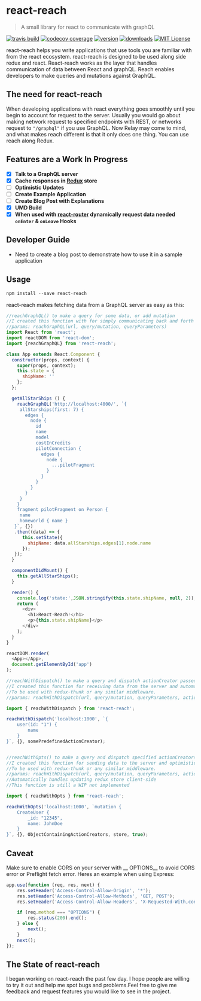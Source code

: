 # react-reach
> A small library for react to communicate with graphQL

[![travis build](https://img.shields.io/travis/kennetpostigo/react-reach.svg?style=flat-square)](https://travis-ci.org/kennetpostigo/react-reach)
[![codecov coverage](https://img.shields.io/codecov/c/github/kennetpostigo/react-reach.svg?style=flat-square)](https://codecov.io/github/kennetpostigo/react-reach)
[![version](https://img.shields.io/npm/v/react-reach.svg?style=flat-square)](http://npm.im/react-reach)
[![downloads](https://img.shields.io/npm/dm/react-reach.svg?style=flat-square)](http://npm-stat.com/charts.html?package=react-reach&from=2015-08-01)
[![MIT License](https://img.shields.io/npm/l/react-reach.svg?style=flat-square)](http://opensource.org/licenses/MIT)

react-reach helps you write applications that use tools you are familiar with from the
react ecosystem. react-reach is designed to be used along side redux and react.
React-reach works as the layer that handles communication of data between React
and graphQL. Reach enables developers to make queries and mutations against GraphQL.

## The need for react-reach
When developing applications with react everything goes smoothly until you begin
to account for request to the server. Usually you would go about making network
request to specified endpoints with REST, or networks request to `"/graphql"`
if you use GraphQL. Now Relay may come to mind, and what makes reach different
is that it only does one thing. You can use reach along Redux.

## Features are a Work In Progress
* [x] __Talk to a GraphQL server__
* [x] __Cache responses in [Redux](https://github.com/rackt/redux) store__
* [ ] __Optimistic Updates__
* [ ] __Create Example Application__
* [ ] __Create Blog Post with Explanations__
* [x] __UMD Build__
* [x] __When used with [react-router](https://github.com/rackt/react-router) dynamically request data needed `onEnter` & `onLeave` Hooks__

## Developer Guide
+ Need to create a blog post to demonstrate how to use it in a sample application

## Usage
```js
npm install --save react-reach
```

react-reach makes fetching data from a GraphQL server as easy as this:
```js
//reachGraphQL() to make a query for some data, or add mutation
//I created this function with for simply communicating back and forth with graphQL
//params: reachGraphQL(url, query/mutation, queryParameters)
import React from 'react';
import reactDOM from 'react-dom';
import {reachGraphQL} from 'react-reach';

class App extends React.Component {
  constructor(props, context) {
    super(props, context);
    this.state = {
      shipName: ''
    };
  };

  getAllStarShips () {
    reachGraphQL('http://localhost:4000/', `{
     allStarships(first: 7) {
       edges {
         node {
           id
           name
           model
           costInCredits
           pilotConnection {
             edges {
               node {
                 ...pilotFragment
               }
             }
           }
         }
       }
     }
    }
    fragment pilotFragment on Person {
     name
     homeworld { name }
   }`, {})
   .then((data) => {
      this.setState({
        shipName: data.allStarships.edges[1].node.name
      });
   });
  }

  componentDidMount() {
    this.getAllStarShips();
  }

  render() {
    console.log('state:',JSON.stringify(this.state.shipName, null, 2));
    return (
      <div>
        <h1>React-Reach!</h1>
        <p>{this.state.shipName}</p>
      </div>
    );
  }
}

reactDOM.render(
  <App></App>,
  document.getElementById('app')
);

//reachWithDispatch() to make a query and dispatch actionCreator passed in
//I created this function for receiving data from the server and automatically caching it in the redux store.
//To be used with redux-thunk or any similar middleware.
//params: reachWithDispatch(url, query/mutation, queryParameters, actionCreator)

import { reachWithDispatch } from 'react-reach';

reachWithDispatch('localhost:1000', `{
    user(id: "1") {
        name
    }
}`, {}, somePredefinedActionCreator);


//reachWithOpts() to make a query and dispatch specified actionCreators from an Object  passed in
//I created this function for sending data to the server and optimistically updating the redux store client-side
//To be used with redux-thunk or any similar middleware.
//params: reachWithDispatch(url, query/mutation, queryParameters, actionCreator, store, retry)
//Automatically handles updating redux store client-side
//This function is still a WIP not implemented

import { reachWithOpts } from 'react-reach';

reachWithOpts('localhost:1000', `mutation {
    CreateUser {
        _id: "12345",
        name: JohnDoe
    }
}`, {}, ObjectContainingActionCreators, store, true);
```

## Caveat

Make sure to enable CORS on your server with __ OPTIONS__ to avoid CORS error
or Preflight fetch error. Heres an example when using Express:

```js
app.use(function (req, res, next) {
	res.setHeader('Access-Control-Allow-Origin', '*');
	res.setHeader('Access-Control-Allow-Methods', 'GET, POST');
	res.setHeader('Access-Control-Allow-Headers', 'X-Requested-With,content-type, Authorization');

	if (req.method === "OPTIONS") {
		res.status(200).end();
	} else {
		next();
	}
	next();
});
```

## The State of react-reach
I began working on react-reach the past few day. I hope people are willing to
try it out and help me spot bugs and problems.Feel free to give me feedback and
request features you would like to see in the project.
